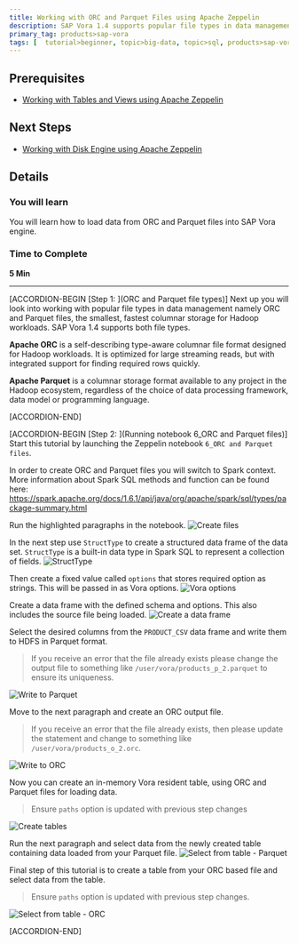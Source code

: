 ```yaml
---
title: Working with ORC and Parquet Files using Apache Zeppelin
description: SAP Vora 1.4 supports popular file types in data management namely ORC and Parquet.
primary_tag: products>sap-vora
tags: [  tutorial>beginner, topic>big-data, topic>sql, products>sap-vora ]
---
```


## Prerequisites  
 - [Working with Tables and Views using Apache Zeppelin](https://www.sap.com/developer/tutorials/vora-ova-zeppelin0.html)


## Next Steps
 - [Working with Disk Engine using Apache Zeppelin](https://www.sap.com/developer/tutorials/vora-ova-zeppelin3.html)

## Details
### You will learn  
You will learn how to load data from ORC and Parquet files into SAP Vora engine.

### Time to Complete
**5 Min**

---

[ACCORDION-BEGIN [Step 1: ](ORC and Parquet file types)]
Next up you will look into working with popular file types in data management namely ORC and Parquet files, the smallest, fastest columnar storage for Hadoop workloads. SAP Vora 1.4 supports both file types.

**Apache ORC** is a self-describing type-aware columnar file format designed for Hadoop workloads. It is optimized for large streaming reads, but with integrated support for finding required rows quickly.

**Apache Parquet** is a columnar storage format available to any project in the Hadoop ecosystem, regardless of the choice of data processing framework, data model or programming language.


[ACCORDION-END]

[ACCORDION-BEGIN [Step 2: ](Running notebook 6_ORC and Parquet files)]
Start this tutorial by launching the Zeppelin notebook `6_ORC and Parquet files`.

In order to create ORC and Parquet files you will switch to Spark context. More information about Spark SQL methods and function can be found here:
<https://spark.apache.org/docs/1.6.1/api/java/org/apache/spark/sql/types/package-summary.html>

Run the highlighted paragraphs in the notebook.
![Create files](zep6_02_14.jpg)

In the next step use `StructType` to create a structured data frame of the data set. `StructType` is a built-in data type in Spark SQL to represent a collection of fields.
![StructType](zep6_03_14.jpg)

Then create a fixed value called `options` that stores required option as strings. This will be passed in as Vora options.
![Vora options](zep6_04_14.jpg)

Create a data frame with the defined schema and options. This also includes the source file being loaded.
![Create a data frame](zep6_05_14.jpg)

Select the desired columns from the `PRODUCT_CSV` data frame and write them to HDFS in Parquet format.
>If you receive an error that the file already exists please change the output file to something like `/user/vora/products_p_2.parquet` to ensure its uniqueness.

![Write to Parquet](zep6_06_14.jpg)

Move to the next paragraph and create an ORC output file.
>If you receive an error that the file already exists, then please update the statement and change to something like `/user/vora/products_o_2.orc`.

![Write to ORC](zep6_07_14.jpg)

Now you can create an in-memory Vora resident table, using ORC and Parquet files for loading data.
>Ensure `paths` option is updated with previous step changes

![Create tables](zep6_08_14.jpg)

Run the next paragraph and select data from the newly created table containing data loaded from your Parquet file.
![Select from table - Parquet](zep6_09_14.jpg)

Final step of this tutorial is to create a table from your ORC based file and select data from the table.
>Ensure `paths` option is updated with previous step changes.

![Select from table - ORC](zep6_10_14.jpg)


[ACCORDION-END]

